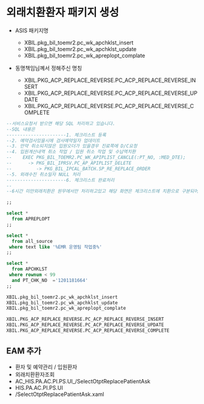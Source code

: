 




# 외래치환환자 패키지 생성
- ASIS 패키지명
    - XBIL.pkg_bil_toemr2.pc_wk_apchklst_insert
    - XBIL.pkg_bil_toemr2.pc_wk_apchklst_update
    - XBIL.pkg_bil_toemr2.pc_wk_apreplopt_complate

- 동명책임님꼐서 정해주신 명칭
    - XBIL.PKG_ACP_REPLACE_REVERSE.PC_ACP_REPLACE_REVERSE_INSERT
    - XBIL.PKG_ACP_REPLACE_REVERSE.PC_ACP_REPLACE_REVERSE_UPDATE
    - XBIL.PKG_ACP_REPLACE_REVERSE.PC_ACP_REPLACE_REVERSE_COMPLETE


```sql
--서비스요청서 받으면 해당 SQL 처리하고 있습니다.
--SQL 내용은
----------------------1. 체크리스트 등록
--2. 예약검사있을시에 검사예약일자 업데이트
--3. 만약 취소되지않은 입원오더가 있을경우 진료쪽에 D/C요청
--4. 입원계산내역 취소 작업 / 입원 취소 작업 및 수납역치환
--    EXEC PKG_BIL_TOEMR2.PC_WK_APIPLIST_CANCLE(:PT_NO, :MED_DTE);
--      -> PKG_BIL_IPRSV.PC_AP_APIPLIST_DELETE
--         -> PKG_BIL_IPCAL_BATCH.SP_RE_REPLACE_ORDER
--5. 외래수진 취소일자 NULL 처리      
----------------------6. 체크리스트 완료처리
--
--6시간 미만외래치환은 원무에서만 처리하고있고 해당 화면은 체크리스트에 치환으로 구분되어있는 환자분 조회하는걸로 알고 있습니다. PKG_BIL_PTINF.PC_AP_APREPLOPT_SELECT

;;

select *
  from APREPLOPT
;;

select *
  from all_source
 where text like '%EMR 운영팀 작업중%'
;;

select *
  from APCHKLST
 where rownum < 99
  and PT_CHK_NO  ='1201181664'
;;  

XBIL.pkg_bil_toemr2.pc_wk_apchklst_insert
XBIL.pkg_bil_toemr2.pc_wk_apchklst_update
XBIL.pkg_bil_toemr2.pc_wk_apreplopt_complate

XBIL.PKG_ACP_REPLACE_REVERSE.PC_ACP_REPLACE_REVERSE_INSERT
XBIL.PKG_ACP_REPLACE_REVERSE.PC_ACP_REPLACE_REVERSE_UPDATE
XBIL.PKG_ACP_REPLACE_REVERSE.PC_ACP_REPLACE_REVERSE_COMPLETE

```



## EAM 추가
- 환자 및 예약관리 / 입원환자 
- 외래치환환자조회
- AC_HIS.PA.AC.PI.PS.UI_/SelectOtptReplacePatientAsk
- HIS.PA.AC.PI.PS.UI
- /SelectOtptReplacePatientAsk.xaml